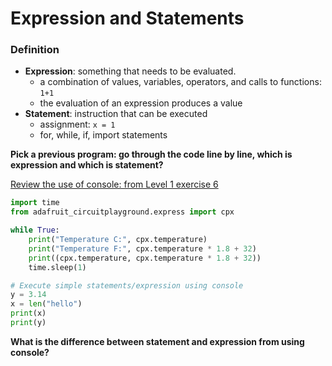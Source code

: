 # Expression and Statements

### Definition
* **Expression**: something that needs to be evaluated. 
    * a combination of values, variables, operators, and calls to functions: `1+1`
    * the evaluation of an expression produces a value
* **Statement**: instruction that can be executed
    * assignment: `x = 1`
    * for, while, if, import statements  

**Pick a previous program: go through the code line by line, which is expression and which is statement?**

[Review the use of console: from Level 1 exercise 6](https://github.com/mimiflynn/cpx-training/blob/master/Level%201%20-%20Intro%20to%20CPX/6-temperature/main.py)
```python
import time
from adafruit_circuitplayground.express import cpx

while True:
    print("Temperature C:", cpx.temperature)
    print("Temperature F:", cpx.temperature * 1.8 + 32)
    print((cpx.temperature, cpx.temperature * 1.8 + 32))
    time.sleep(1)

```

```python
# Execute simple statements/expression using console
y = 3.14
x = len("hello")
print(x)
print(y)
```

**What is the difference between statement and expression from using console?**